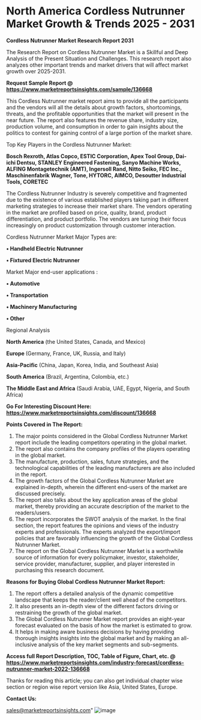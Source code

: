 # North America Cordless Nutrunner Market Growth & Trends 2025 - 2031

<strong>Cordless Nutrunner Market Research Report 2031</strong>

The Research Report on Cordless Nutrunner Market is a Skillful and Deep Analysis of the Present Situation and Challenges. This research report also analyzes other important trends and market drivers that will affect market growth over 2025-2031.

<strong>Request Sample Report @ <a href=https://www.marketreportsinsights.com/sample/136668>https://www.marketreportsinsights.com/sample/136668</a></strong>

This Cordless Nutrunner market report aims to provide all the participants and the vendors will all the details about growth factors, shortcomings, threats, and the profitable opportunities that the market will present in the near future. The report also features the revenue share, industry size, production volume, and consumption in order to gain insights about the politics to contest for gaining control of a large portion of the market share.

Top Key Players in the Cordless Nutrunner Market:

<strong>Bosch Rexroth, Atlas Copco, ESTIC Corporation, Apex Tool Group, Dai-ichi Dentsu, STANLEY Engineered Fastening, Sanyo Machine Works, ALFING Montagetechnik (AMT), Ingersoll Rand, Nitto Seiko, FEC Inc., Maschinenfabrik Wagner, Tone, HYTORC, AIMCO, Desoutter Industrial Tools, CORETEC</strong>

The Cordless Nutrunner Industry is severely competitive and fragmented due to the existence of various established players taking part in different marketing strategies to increase their market share. The vendors operating in the market are profiled based on price, quality, brand, product differentiation, and product portfolio. The vendors are turning their focus increasingly on product customization through customer interaction.

Cordless Nutrunner Market Major Types are:

<strong>• Handheld Electric Nutrunner

• Fixtured Electric Nutrunner</strong>

Market Major end-user applications :

<strong>• Automotive

• Transportation

• Machinery Manufacturing

• Other</strong>

Regional Analysis

</u><strong><b>North America</b></strong> (the United States, Canada, and Mexico)

<strong><b>Europe </b></strong>(Germany, France, UK, Russia, and Italy)

<strong><b>Asia-Pacific</b></strong> (China, Japan, Korea, India, and Southeast Asia)

<strong><b>South America</b></strong> (Brazil, Argentina, Colombia, etc.)

<strong><b>The Middle East and Africa</b></strong> (Saudi Arabia, UAE, Egypt, Nigeria, and South Africa)

<strong>Go For Interesting Discount Here: <a href=https://www.marketreportsinsights.com/discount/136668>https://www.marketreportsinsights.com/discount/136668</a></strong>

<strong>Points Covered in The Report:</strong>
<ol>
  <li>The major points considered in the Global Cordless Nutrunner Market report include the leading competitors operating in the global market.</li>
  <li>The report also contains the company profiles of the players operating in the global market.</li>
  <li>The manufacture, production, sales, future strategies, and the technological capabilities of the leading manufacturers are also included in the report.</li>
  <li>The growth factors of the Global Cordless Nutrunner Market are explained in-depth, wherein the different end-users of the market are discussed precisely.</li>
  <li>The report also talks about the key application areas of the global market, thereby providing an accurate description of the market to the readers/users.</li>
  <li>The report incorporates the SWOT analysis of the market. In the final section, the report features the opinions and views of the industry experts and professionals. The experts analyzed the export/import policies that are favorably influencing the growth of the Global Cordless Nutrunner Market.</li>
  <li>The report on the Global Cordless Nutrunner Market is a worthwhile source of information for every policymaker, investor, stakeholder, service provider, manufacturer, supplier, and player interested in purchasing this research document.</li>
</ol>
<strong>Reasons for Buying Global Cordless Nutrunner Market Report:</strong>

<ol>
  <li>The report offers a detailed analysis of the dynamic competitive landscape that keeps the reader/client well ahead of the competitors.</li>
  <li>It also presents an in-depth view of the different factors driving or restraining the growth of the global market.</li>
  <li>The Global Cordless Nutrunner Market report provides an eight-year forecast evaluated on the basis of how the market is estimated to grow.</li>
  <li>It helps in making aware business decisions by having providing thorough insights insights into the global market and by making an all-inclusive analysis of the key market segments and sub-segments.</li>
</ol>
<strong>Access full Report Description, TOC, Table of Figure, Chart, etc. @ <a href=https://www.marketreportsinsights.com/industry-forecast/cordless-nutrunner-market-2022-136668>https://www.marketreportsinsights.com/industry-forecast/cordless-nutrunner-market-2022-136668</a></strong>


Thanks for reading this article; you can also get individual chapter wise section or region wise report version like Asia, United States, Europe.

<strong>Contact Us:</strong>

sales@marketreportsinsights.com"
![image](https://github.com/user-attachments/assets/f70dfe34-d2b1-4ce8-a8a9-370867daa797)
